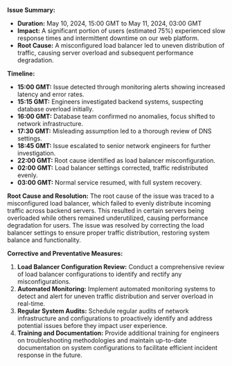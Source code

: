 **Issue Summary:**
- **Duration:** May 10, 2024, 15:00 GMT to May 11, 2024, 03:00 GMT
- **Impact:** A significant portion of users (estimated 75%) experienced slow response times and intermittent downtime on our web platform.
- **Root Cause:** A misconfigured load balancer led to uneven distribution of traffic, causing server overload and subsequent performance degradation.

**Timeline:**
- **15:00 GMT:** Issue detected through monitoring alerts showing increased latency and error rates.
- **15:15 GMT:** Engineers investigated backend systems, suspecting database overload initially.
- **16:00 GMT:** Database team confirmed no anomalies, focus shifted to network infrastructure.
- **17:30 GMT:** Misleading assumption led to a thorough review of DNS settings.
- **18:45 GMT:** Issue escalated to senior network engineers for further investigation.
- **22:00 GMT:** Root cause identified as load balancer misconfiguration.
- **02:00 GMT:** Load balancer settings corrected, traffic redistributed evenly.
- **03:00 GMT:** Normal service resumed, with full system recovery.

**Root Cause and Resolution:**
The root cause of the issue was traced to a misconfigured load balancer, which failed to evenly distribute incoming traffic across backend servers. This resulted in certain servers being overloaded while others remained underutilized, causing performance degradation for users. The issue was resolved by correcting the load balancer settings to ensure proper traffic distribution, restoring system balance and functionality.

**Corrective and Preventative Measures:**
1. **Load Balancer Configuration Review:** Conduct a comprehensive review of load balancer configurations to identify and rectify any misconfigurations.
2. **Automated Monitoring:** Implement automated monitoring systems to detect and alert for uneven traffic distribution and server overload in real-time.
3. **Regular System Audits:** Schedule regular audits of network infrastructure and configurations to proactively identify and address potential issues before they impact user experience.
4. **Training and Documentation:** Provide additional training for engineers on troubleshooting methodologies and maintain up-to-date documentation on system configurations to facilitate efficient incident response in the future.

